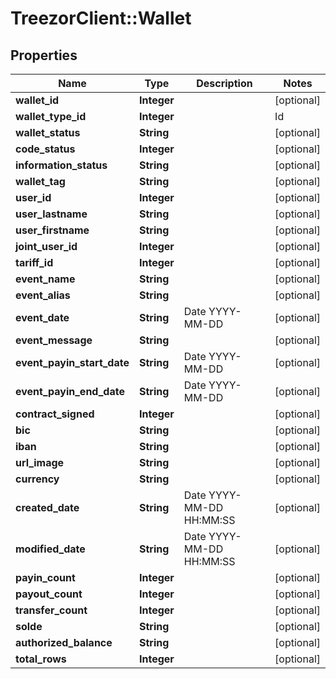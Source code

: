 # TreezorClient::Wallet

## Properties
Name | Type | Description | Notes
------------ | ------------- | ------------- | -------------
**wallet_id** | **Integer** |  | [optional] 
**wallet_type_id** | **Integer** | | Id | Description | |----|----| | 9 | Electronic Money Wallet | | 10 | Payment Account Wallet | | 13 | Mirror Wallet | | 14 | Electronic Money Card (Internal only) |  | [optional] 
**wallet_status** | **String** |  | [optional] 
**code_status** | **Integer** |  | [optional] 
**information_status** | **String** |  | [optional] 
**wallet_tag** | **String** |  | [optional] 
**user_id** | **Integer** |  | [optional] 
**user_lastname** | **String** |  | [optional] 
**user_firstname** | **String** |  | [optional] 
**joint_user_id** | **Integer** |  | [optional] 
**tariff_id** | **Integer** |  | [optional] 
**event_name** | **String** |  | [optional] 
**event_alias** | **String** |  | [optional] 
**event_date** | **String** | Date YYYY-MM-DD | [optional] 
**event_message** | **String** |  | [optional] 
**event_payin_start_date** | **String** | Date YYYY-MM-DD | [optional] 
**event_payin_end_date** | **String** | Date YYYY-MM-DD | [optional] 
**contract_signed** | **Integer** |  | [optional] 
**bic** | **String** |  | [optional] 
**iban** | **String** |  | [optional] 
**url_image** | **String** |  | [optional] 
**currency** | **String** |  | [optional] 
**created_date** | **String** | Date YYYY-MM-DD HH:MM:SS | [optional] 
**modified_date** | **String** | Date YYYY-MM-DD HH:MM:SS | [optional] 
**payin_count** | **Integer** |  | [optional] 
**payout_count** | **Integer** |  | [optional] 
**transfer_count** | **Integer** |  | [optional] 
**solde** | **String** |  | [optional] 
**authorized_balance** | **String** |  | [optional] 
**total_rows** | **Integer** |  | [optional] 


